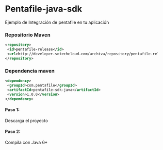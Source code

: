 # Pentafile-java-sdk

Ejemplo de Integración de pentafile en tu aplicación

### Repositorio Maven
```xml
<repository>
 <id>pentafile-release</id>
 <url>http://developer.sotechcloud.com/archiva/repository/pentafile-release/</url>
</repository>
```
### Dependencia maven
```xml
<dependency>
 <groupId>com.pentafile</groupId>
 <artifactId>pentafile-sdk-java</artifactId>
 <version>1.0.0</version>
</dependency>
```
#### Paso 1: 

Descarga el proyecto

#### Paso 2: 

Compila con Java 6+
